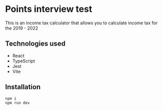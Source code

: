 # Points interview test

This is an income tax calculator that allows you to calculate income tax for the 2019 - 2022 

## Technologies used

* React
* TypeScript
* Jest
* Vite

## Installation

```bash
npm i
npm run dev
```